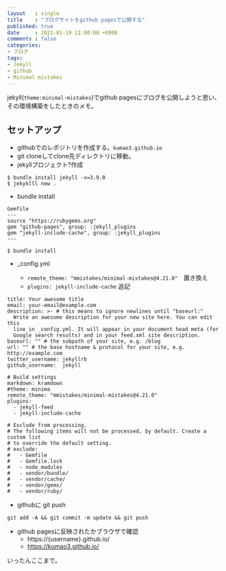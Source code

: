 ```yaml
---
layout   : single
title    : "ブログサイトをgithub pagesで公開する"
published: true
date     : 2021-01-19 11:00:00 +0900
comments : false
categories:
- ブログ
tags:
- Jekyll
- github
- Minimal mistakes
---
```


jekyll(`theme:minimal-mistakes`)でgithub pagesにブログを公開しようと思い、
その環境構築をしたときのメモ。

## セットアップ

* githubでのレポジトリを作成する。`kumao3.github.io`
* git cloneしてclone先ディレクトリに移動。
* jekyllプロジェクト?作成

```
$ bundle install jekyll -v=3.9.0
$ jekyklll new .
```
* bundle install

```
Gemfile
---
source "https://rubygems.org"
gem "github-pages", group: :jekyll_plugins
gem "jekyll-include-cache", group: :jekyll_plugins
---

$ bundle install
```


* _config.yml

  * `remote_theme: "mmistakes/minimal-mistakes@4.21.0"`　置き換え
  * `plugins: jekyll-include-cache` 追記

```
title: Your awesome title
email: your-email@example.com
description: >- # this means to ignore newlines until "baseurl:"
  Write an awesome description for your new site here. You can edit this
  line in _config.yml. It will appear in your document head meta (for
  Google search results) and in your feed.xml site description.
baseurl: "" # the subpath of your site, e.g. /blog
url: "" # the base hostname & protocol for your site, e.g. http://example.com
twitter_username: jekyllrb
github_username:  jekyll

# Build settings
markdown: kramdown
#theme: minima
remote_theme: "mmistakes/minimal-mistakes@4.21.0"
plugins:
  - jekyll-feed
  - jekyll-include-cache

# Exclude from processing.
# The following items will not be processed, by default. Create a custom list
# to override the default setting.
# exclude:
#   - Gemfile
#   - Gemfile.lock
#   - node_modules
#   - vendor/bundle/
#   - vendor/cache/
#   - vendor/gems/
#   - vendor/ruby/
```

*  githubに git push

```
git add -A && git commit -m update && git push
```


* github pagesに反映されたかブラウザで確認
  * https://{username}.github.io/ 
  * https://kumao3.github.io/


いったんここまで。